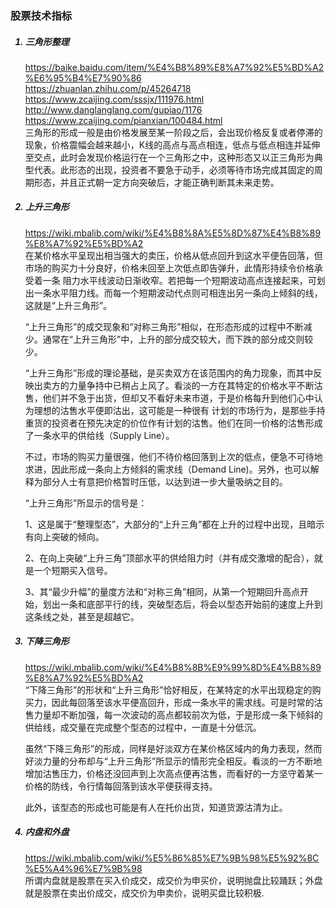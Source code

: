 ### 股票技术指标

<ol>

##### <li> 三角形整理
<https://baike.baidu.com/item/%E4%B8%89%E8%A7%92%E5%BD%A2%E6%95%B4%E7%90%86>  
<https://zhuanlan.zhihu.com/p/45264718>  
<https://www.zcaijing.com/sssjx/111976.html>  
<http://www.danglanglang.com/gupiao/1176>  
<https://www.zcaijing.com/pianxian/100484.html>  
三角形的形成一般是由价格发展至某一阶段之后，会出现价格反复或者停滞的现象，价格震幅会越来越小，K线的高点与高点相连，低点与低点相连并延伸至交点，此时会发现价格运行在一个三角形之中，这种形态又以正三角形为典型代表。此形态的出现，投资者不要急于动手，必须等待市场完成其固定的周期形态，并且正式朝一定方向突破后，才能正确判断其未来走势。

##### <li> 上升三角形
<https://wiki.mbalib.com/wiki/%E4%B8%8A%E5%8D%87%E4%B8%89%E8%A7%92%E5%BD%A2>  
在某价格水平呈现出相当强大的卖压，价格从低点回升到这水平便告回落，但市场的购买力十分良好，价格未回至上次低点即告弹升，此情形持续令价格承受着一条 阻力水平线波动日渐收窄。若把每一个短期波动高点连接起来，可划出一条水平阻力线。而每一个短期波动代点则可相连出另一条向上倾斜的线，这就是“上升三角形”。 

“上升三角形”的成交现象和“对称三角形”相似，在形态形成的过程中不断减少。通常在“上升三角形”中，上升的部分成交较大，而下跌的部分成交则较少。

“上升三角形”形成的理论基础，是买卖双方在该范围内的角力现象，而其中反映出卖方的力量争持中已稍占上风了。看淡的一方在其特定的价格水平不断沽售，他们并不急于出货，但却又不看好未来市道，于是价格每升到他们心中认为理想的沽售水平便即沽出，这可能是一种很有 计划的市场行为，是那些手持重货的投资者在预先决定的价位作有计划的沽售。他们在同一价格的沽售形成了一条水平的供给线（Supply Line）。

不过，市场的购买力量很强，他们不待价格回落到上次的低点，便急不可待地求进，因此形成一条向上方倾斜的需求线（Demand Line)。另外，也可以解释为部分人士有意把价格暂时压低，以达到进一步大量吸纳之目的。 

“上升三角形”所显示的信号是：

  1、这是属于“整理型态”，大部分的“上升三角”都在上升的过程中出现，且暗示有向上突破的倾向。

  2、在向上突破“上升三角”顶部水平的供给阻力时（并有成交激增的配合），就是一个短期买入信号。

  3、其“最少升幅”的量度方法和“对称三角”相同，从第一个短期回升高点开始，划出一条和底部平行的线，突破型态后，将会以型态开始前的速度上升到这条线之处，甚至是超越它。 

##### <li> 下降三角形
<https://wiki.mbalib.com/wiki/%E4%B8%8B%E9%99%8D%E4%B8%89%E8%A7%92%E5%BD%A2>  
“下降三角形”的形状和“上升三角形”恰好相反，在某特定的水平出现稳定的购买力，因此每回落至该水平便高回升，形成一条水平的需求线。可是时常的沽售力量却不断加强，每一次波动的高点都较前次为低，于是形成一条下倾斜的供给线，成交量在完成整个型态的过程中，一直是十分低沉。

虽然“下降三角形”的形成，同样是好淡双方在某价格区域内的角力表现，然而好淡力量的分布却与“上升三角形”所显示的情形完全相反。看淡的一方不断地增加沽售压力，价格还没回声到上次高点便再沽售，而看好的一方坚守着某一价格的防线，令行情每回落到该水平便获得支持。

此外，该型态的形成也可能是有人在托价出货，知道货源沽清为止。 

##### <li> 内盘和外盘
<https://wiki.mbalib.com/wiki/%E5%86%85%E7%9B%98%E5%92%8C%E5%A4%96%E7%9B%98>  
所谓内盘就是股票在买入价成交，成交价为申买价，说明抛盘比较踊跃；外盘就是股票在卖出价成交，成交价为申卖价，说明买盘比较积极.
